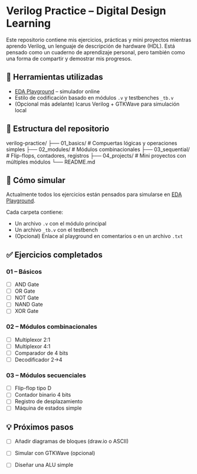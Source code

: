 # Verilog Practice – Digital Design Learning

Este repositorio contiene mis ejercicios, prácticas y mini proyectos mientras aprendo Verilog, un lenguaje de descripción de hardware (HDL). Está pensado como un cuaderno de aprendizaje personal, pero también como una forma de compartir y demostrar mis progresos.

## 🔧 Herramientas utilizadas

- [EDA Playground](https://www.edaplayground.com/) – simulador online
- Estilo de codificación basado en módulos `.v` y testbenches `_tb.v`
- (Opcional más adelante) Icarus Verilog + GTKWave para simulación local

## 📁 Estructura del repositorio
verilog-practice/
├── 01_basics/ # Compuertas lógicas y operaciones simples
├── 02_modules/ # Módulos combinacionales
├── 03_sequential/ # Flip-flops, contadores, registros
├── 04_projects/ # Mini proyectos con múltiples módulos
└── README.md


## 🧪 Cómo simular

Actualmente todos los ejercicios están pensados para simularse en [EDA Playground](https://www.edaplayground.com/).

Cada carpeta contiene:
- Un archivo `.v` con el módulo principal
- Un archivo `_tb.v` con el testbench
- (Opcional) Enlace al playground en comentarios o en un archivo `.txt`

## ✅ Ejercicios completados

### 01 – Básicos
- [ ] AND Gate
- [ ] OR Gate
- [ ] NOT Gate
- [ ] NAND Gate
- [ ] XOR Gate

### 02 – Módulos combinacionales
- [ ] Multiplexor 2:1
- [ ] Multiplexor 4:1
- [ ] Comparador de 4 bits
- [ ] Decodificador 2→4

### 03 – Módulos secuenciales
- [ ] Flip-flop tipo D
- [ ] Contador binario 4 bits
- [ ] Registro de desplazamiento
- [ ] Máquina de estados simple

## 💡 Próximos pasos

- [ ] Añadir diagramas de bloques (draw.io o ASCII)
- [ ] Simular con GTKWave (opcional)
- [ ] Diseñar una ALU simple


